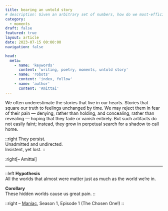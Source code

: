 ```yaml
---
title: bearing an untold story
# description: Given an arbitrary set of numbers, how do we most-efficiently find their smallest common multiple?
category:
  - moments
draft: false
featured: true
layout: article
date: 2023-07-15 00:00:00
navigation: false

head:
  meta:
    - name: 'keywords'
      content: 'writing, poetry, moments, untold story'
    - name: 'robots'
      content: 'index, follow'
    - name: 'author'
      content: 'Amittai'
---
```


We often underestimate the stories that live in our hearts.
Stories that square our truth to feelings unchanged by time.
We may reject them in fear of their pain
&mdash; denying, rather than holding, and concealing, rather than revealing &mdash;
hoping that they fade or vanish entirely.
But such artifacts do not easily faint;
instead, they grow in perpetual search for a shadow to call home.

::right
  They persist.  
  Unadmitted and undirected.  
  Insistent, yet lost.
::

:right[&ndash; Amittai]

---

::left
  **Hypothesis**  
  All the worlds that almost were matter just as much as the world we’re in.
  
  **Corollary**  
  These hidden worlds cause us great pain.
::

::right
  &ndash; [Maniac](https://www.netflix.com/title/80124522), Season 1, Episode 1 (The Chosen One!)
::
<!-- more -->
